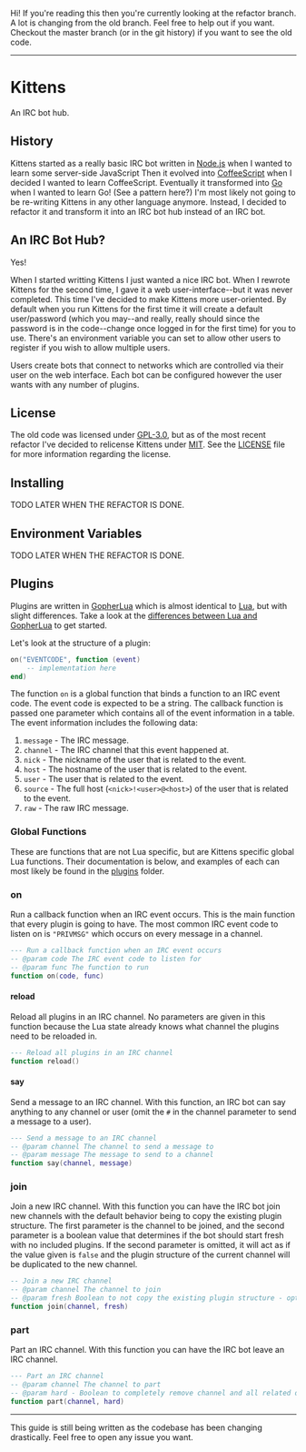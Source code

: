 Hi! If you're reading this then you're currently looking at the refactor branch. A lot is changing from the old branch. Feel free to help out if you want. Checkout the master branch (or in the git history) if you want to see the old code.

---

# Kittens

An IRC bot hub.

## History

Kittens started as a really basic IRC bot written in [Node.js](https://nodejs.org/en/) when I wanted to learn some server-side JavaScript Then it evolved into [CoffeeScript](http://coffeescript.org/) when I decided I wanted to learn CoffeeScript. Eventually it transformed into [Go](http://golang.org/) when I wanted to learn Go! (See a pattern here?) I'm most likely not going to be re-writing Kittens in any other language anymore. Instead, I decided to refactor it and transform it into an IRC bot hub instead of an IRC bot.

## An IRC Bot Hub?

Yes!

When I started writting Kittens I just wanted a nice IRC bot. When I rewrote Kittens for the second time, I gave it a web user-interface--but it was never completed. This time I've decided to make Kittens more user-oriented. By default when you run Kittens for the first time it will create a default user/password (which you may--and really, really should since the password is in the code--change once logged in for the first time) for you to use. There's an environment variable you can set to allow other users to register if you wish to allow multiple users.

Users create bots that connect to networks which are controlled via their user on the web interface. Each bot can be configured however the user wants with any number of plugins.

## License

The old code was licensed under [GPL-3.0](http://opensource.org/licenses/GPL-3.0), but as of the most recent refactor I've decided to relicense Kittens under [MIT](http://opensource.org/licenses/MIT). See the [LICENSE](LICENSE.md) file for more information regarding the license.

## Installing

TODO LATER WHEN THE REFACTOR IS DONE.

## Environment Variables

TODO LATER WHEN THE REFACTOR IS DONE.

## Plugins

Plugins are written in [GopherLua](https://github.com/yuin/gopher-lua) which is almost identical to [Lua](http://www.lua.org/), but with slight differences. Take a look at the [differences between Lua and GopherLua](https://github.com/yuin/gopher-lua#differences-between-lua-and-gopherlua) to get started.

Let's look at the structure of a plugin:

```lua
on("EVENTCODE", function (event)
    -- implementation here
end)
```

The function `on` is a global function that binds a function to an IRC event code. The event code is expected to be a string. The callback function is passed one parameter which contains all of the event information in a table. The event information includes the following data:

1. `message` - The IRC message.
2. `channel` - The IRC channel that this event happened at.
3. `nick` - The nickname of the user that is related to the event.
4. `host` - The hostname of the user that is related to the event.
5. `user` - The user that is related to the event.
6. `source` - The full host (`<nick>!<user>@<host>`) of the user that is related to the event.
7. `raw` - The raw IRC message.

### Global Functions

These are functions that are not Lua specific, but are Kittens specific global Lua functions. Their documentation is below, and examples of each can most likely be found in the [plugins](./plugins) folder.

### on

Run a callback function when an IRC event occurs. This is the main function that every plugin is going to have. The most common IRC event code to listen on is `"PRIVMSG"` which occurs on every message in a channel.

```lua
--- Run a callback function when an IRC event occurs
-- @param code The IRC event code to listen for
-- @param func The function to run
function on(code, func)
```

#### reload

Reload all plugins in an IRC channel. No parameters are given in this function because the Lua state already knows what channel the plugins need to be reloaded in.

```lua
--- Reload all plugins in an IRC channel
function reload()
```

#### say

Send a message to an IRC channel. With this function, an IRC bot can say anything to any channel or user (omit the `#` in the channel parameter to send a message to a user).

```lua
--- Send a message to an IRC channel
-- @param channel The channel to send a message to
-- @param message The message to send to a channel
function say(channel, message)
```

### join

Join a new IRC channel. With this function you can have the IRC bot join new channels with the default behavior being to copy the existing plugin structure. The first parameter is the channel to be joined, and the second parameter is a boolean value that determines if the bot should start fresh with no included plugins. If the second parameter is omitted, it will act as if the value given is `false` and the plugin structure of the current channel will be duplicated to the new channel.

```lua
-- Join a new IRC channel
-- @param channel The channel to join
-- @param fresh Boolean to not copy the existing plugin structure - optional: default false
function join(channel, fresh)
```

### part

Part an IRC channel. With this function you can have the IRC bot leave an IRC channel.

```lua
--- Part an IRC channel
-- @param channel The channel to part
-- @param hard - Boolean to completely remove channel and all related data from database - optional: default false
function part(channel, hard)
```

---

This guide is still being written as the codebase has been changing drastically. Feel free to open any issue you want.

